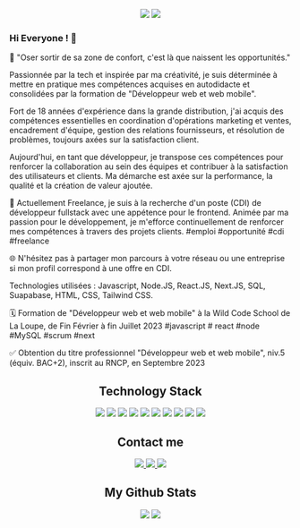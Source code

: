
<p align="center">
  <img src="https://badges.pufler.dev/repos/MarionbDev"/>
  <img src="https://badges.pufler.dev/commits/yearly/MarionbDev" />
</p>


### Hi Everyone ! 👋

🚀  "Oser sortir de sa zone de confort, c'est là que naissent les opportunités."

Passionnée par la tech et inspirée par ma créativité, je suis déterminée à mettre en pratique mes compétences acquises en autodidacte et consolidées par la formation de "Développeur web et web mobile".

Fort de 18 années d'expérience dans la grande distribution, j'ai acquis des compétences essentielles en coordination d'opérations marketing et ventes, encadrement d'équipe, gestion des relations fournisseurs, et résolution de problèmes, toujours axées sur la satisfaction client.

Aujourd'hui, en tant que développeur, je transpose ces compétences pour renforcer la collaboration au sein des équipes et contribuer à la satisfaction des utilisateurs et clients. Ma démarche est axée sur la performance, la qualité et la création de valeur ajoutée.

🎯 Actuellement Freelance, je suis à la recherche d'un poste (CDI) de développeur fullstack avec une appétence pour le frontend. Animée par ma passion pour le développement, je m'efforce continuellement de renforcer mes compétences à travers des projets clients. 
#emploi #opportunité #cdi #freelance

🌐 N'hésitez pas à partager mon parcours à votre réseau ou une entreprise si mon profil correspond à une offre en CDI.

Technologies utilisées : Javascript, Node.JS, React.JS, Next.JS, SQL, Suapabase, HTML, CSS, Tailwind CSS.

🗓️  Formation de "Développeur web et web mobile" à la Wild Code School de La Loupe, de Fin Février à fin Juillet 2023
#javascript # react #node #MySQL #scrum #next

✅  Obtention du titre professionnel "Développeur web et web mobile", niv.5 (équiv. BAC+2), inscrit au RNCP, en Septembre 2023


<h2 align="center">Technology Stack</h2>

<p align="center">
  <img src="https://img.shields.io/badge/-HTML5-black?style=flat-square&logo=html5&logoColor=E34F26"/>
  <img src="https://img.shields.io/badge/-CSS3-black?style=flat-square&logo=css3&logoColor=1572B6"/>
  <img src="https://img.shields.io/badge/-JavaScript-black?style=flat-square&logo=javascript"/>
  <!-- <img src="https://img.shields.io/badge/-Typescript-black?style=flat-square&logo=Typescript"/> -->
  <img src="https://img.shields.io/badge/-Nodejs-black?style=flat-square&logo=Node.js"/>
  <img src="https://img.shields.io/badge/-Express-black?style=flat-square&logo=express"/>
  <img src="https://img.shields.io/badge/-Nextjs-black?style=flat-square&logo=Next.js"/>
  <img src="https://img.shields.io/badge/-React-black?style=flat-square&logo=react"/>
  <!-- <img src="https://img.shields.io/badge/-Jest-black?style=flat-square&logo=jest&logoColor=C21325"/> -->
  <!-- <img src="https://img.shields.io/badge/-Vitest-black?style=flat-square&logo=vitest&logoColor=6E9F18"/> -->
  <!-- <img src="https://img.shields.io/badge/-ReactTestingLibrary-black?style=flat-square&logo=testinglibrary&logoColor=E33332"/> -->
  <img src="https://img.shields.io/badge/-MySQL-black?style=flat-square&logo=mysql"/>
  <img src="https://img.shields.io/badge/-Git-black?style=flat-square&logo=git"/>
  <img src="https://img.shields.io/badge/-GitHub-black?style=flat-square&logo=github"/>
</p>

<h2 align="center">Contact me</h2>

<p align="center">
  <a href="mailto: romain.constant59@gmail.com">
   <img src="https://img.shields.io/badge/-Email-c14438?style=flat-square&logo=Gmail&logoColor=white&link=mailto:marionbaston84@gmail.com"/>
  </a>
  <a href="https://www.linkedin.com/in/marion-baston/">
   <img src="https://img.shields.io/badge/-Linkedin-blue?style=flat-square&logo=Linkedin&logoColor=white&link=www.linkedin.com/in/marion-baston"/>
  </a>
    <a href="https://www.marionbaston.fr/">
   <img src="https://img.shields.io/badge/-Portfolio-black?style=flat-square&link=https://www.marionbaston.fr/"/>
  </a>
</p>

<h2 align="center">My Github Stats</h2>

<p align = "center">
  <img  src = "https://github-readme-stats.vercel.app/api?username=MarionbDev&show_icons=true&theme=dracula&line_height=27">
  <img src = "https://github-readme-stats.vercel.app/api/top-langs/?username=MarionbDev&hide=html,css&theme=dracula">
</p>

